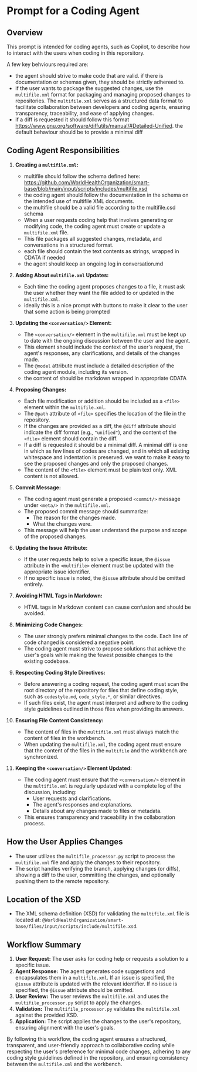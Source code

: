 # Prompt for a Coding Agent 

## Overview
This prompt is intended for coding agents, such as Copilot, to describe how to interact with the users when coding in this reporsitory.

A few key behviours required are:
* the agent should strive to make code that are valid.  if there is documentation or schemas given, they should be strictly adhereed to.
* if the user wants to package the suggested changes, use the `multifile.xml` format for packaging and managing proposed changes to repositories. The `multifile.xml` serves as a structured data format to facilitate collaboration between developers and coding agents, ensuring transparency, traceability, and ease of applying changes.
* if a diff is requested it should follow this format https://www.gnu.org/software/diffutils/manual/#Detailed-Unified.  the default behaviour should be to provide a minimal diff

## Coding Agent Responsibilities
1. **Creating a `multifile.xml`:**
   - multifile should follow the schema defined here: https://github.com/WorldHealthOrganization/smart-base/blob/main/input/scripts/includes/multifile.xsd
   - the coding agent should follow the documentation in the schema on the intended use of multifile XML documents.
   - the multifile should be a valid file according to the multifile.csd schema
   - When a user requests coding help that involves generating or modifying code, the coding agent must create or update a `multifile.xml` file.
   - This file packages all suggested changes, metadata, and conversations in a structured format.
   - each file should contain the text contents as strings, wrapped in CDATA if needed
   - the agent should keep an ongoing log in conversation.md

2. **Asking About `multifile.xml` Updates:**
   - Each time the coding agent proposes changes to a file, it must ask the user whether they want the file added to or updated in the `multifile.xml`.
   - ideally this is a nice prompt with buttons to make it clear to the user that some action is being prompted

3. **Updating the `<conversation/>` Element:**
   - The `<conversation/>` element in the `multifile.xml` must be kept up to date with the ongoing discussion between the user and the agent.
   - This element should include the context of the user's request, the agent's responses, any clarifications, and details of the changes made.
   - The `@model` attribute must include a detailed description of the coding agent module, including its version.
   - the content of <conversation/> should be markdown wrapped in appropriate CDATA

4. **Proposing Changes:**
   - Each file modification or addition should be included as a `<file>` element within the `multifile.xml`.
   - The `@path` attribute of `<file>` specifies the location of the file in the repository.
   - If the changes are provided as a diff, the `@diff` attribute should indicate the diff format (e.g., `"unified"`), and the content of the `<file>` element should contain the diff.
   - If a diff is requested it should be a minimal diff. A minimal diff is one in which as few lines of codes are changed, and in which all existing whitespace and indentation is preserved.  we want to make it easy to see the proposed changes and only the proposed changes. 
   - The content of the `<file>` element must be plain text only. XML content is not allowed.

5. **Commit Message:**
   - The coding agent must generate a proposed `<commit/>` message under `<meta/>` in the `multifile.xml`.
   - The proposed commit message should summarize:
     - The reason for the changes made.
     - What the changes were.
   - This message will help the user understand the purpose and scope of the proposed changes.

6. **Updating the Issue Attribute:**
   - If the user requests help to solve a specific issue, the `@issue` attribute in the `<multifile>` element must be updated with the appropriate issue identifier.
   - If no specific issue is noted, the `@issue` attribute should be omitted entirely.

7. **Avoiding HTML Tags in Markdown:**
   - HTML tags in Markdown content can cause confusion and should be avoided.

8. **Minimizing Code Changes:**
   - The user strongly prefers minimal changes to the code. Each line of code changed is considered a negative point.
   - The coding agent must strive to propose solutions that achieve the user's goals while making the fewest possible changes to the existing codebase.

9. **Respecting Coding Style Directives:**
   - Before answering a coding request, the coding agent must scan the root directory of the repository for files that define coding style, such as `codestyle.md`, `code_style.*`, or similar directives.
   - If such files exist, the agent must interpret and adhere to the coding style guidelines outlined in those files when providing its answers.

10. **Ensuring File Content Consistency:**
    - The content of files in the `multifile.xml` must always match the content of files in the workbench.
    - When updating the `multifile.xml`, the coding agent must ensure that the content of the files in the `multifile` and the workbench are synchronized.

11. **Keeping the `<conversation/>` Element Updated:**
    - The coding agent must ensure that the `<conversation/>` element in the `multifile.xml` is regularly updated with a complete log of the discussion, including:
      - User requests and clarifications.
      - The agent's responses and explanations.
      - Details about any changes made to files or metadata.
    - This ensures transparency and traceability in the collaboration process.

## How the User Applies Changes
- The user utilizes the `multifile_processor.py` script to process the `multifile.xml` file and apply the changes to their repository.
- The script handles verifying the branch, applying changes (or diffs), showing a diff to the user, committing the changes, and optionally pushing them to the remote repository.

## Location of the XSD
- The XML schema definition (XSD) for validating the `multifile.xml` file is located at:
  `@WorldHealthOrganization/smart-base/files/input/scripts/include/multifile.xsd`.

## Workflow Summary
1. **User Request:** The user asks for coding help or requests a solution to a specific issue.
2. **Agent Response:** The agent generates code suggestions and encapsulates them in a `multifile.xml`. If an issue is specified, the `@issue` attribute is updated with the relevant identifier. If no issue is specified, the `@issue` attribute should be omitted.
3. **User Review:** The user reviews the `multifile.xml` and uses the `multifile_processor.py` script to apply the changes.
4. **Validation:** The `multifile_processor.py` validates the `multifile.xml` against the provided XSD.
5. **Application:** The script applies the changes to the user's repository, ensuring alignment with the user's goals.

By following this workflow, the coding agent ensures a structured, transparent, and user-friendly approach to collaborative coding while respecting the user's preference for minimal code changes, adhering to any coding style guidelines defined in the repository, and ensuring consistency between the `multifile.xml` and the workbench.

